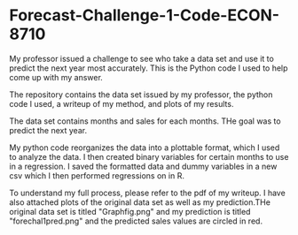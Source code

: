 # Forecast-Challenge-1-Code-ECON-8710
My professor issued a challenge to see who take a data set and use it to predict the next year most accurately. This is the Python code I used to help come up with my answer.

The repository contains the data set issued by my professor, the python code I used, a writeup of my method, and plots of my results.

The data set contains months and sales for each months. THe goal was to predict the next year.

My python code reorganizes the data into a plottable format, which I used to analyze the data. I then created binary variables for certain months to use in a regression. I saved the formatted data and dummy variables in a new csv which I then performed regressions on in R.

To understand my full process, please refer to the pdf of my writeup. I have also attached plots of the original data set as well as my prediction.THe original data set is titled "Graphfig.png" and my prediction is titled "forechal1pred.png" and the predicted sales values are circled in red.
